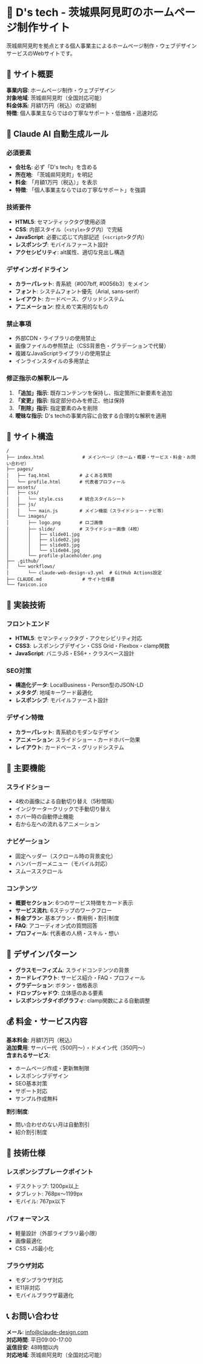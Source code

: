 # 🏢 D's tech - 茨城県阿見町のホームページ制作サイト

茨城県阿見町を拠点とする個人事業主によるホームページ制作・ウェブデザインサービスのWebサイトです。

## 🎯 サイト概要

**事業内容**: ホームページ制作・ウェブデザイン  
**対象地域**: 茨城県阿見町（全国対応可能）  
**料金体系**: 月額1万円（税込）の定額制  
**特徴**: 個人事業主ならではの丁寧なサポート・低価格・迅速対応

## 🤖 Claude AI 自動生成ルール

### 必須要素
- **会社名**: 必ず「D's tech」を含める
- **所在地**: 「茨城県阿見町」を明記
- **料金**: 「月額1万円（税込）」を表示
- **特徴**: 「個人事業主ならではの丁寧なサポート」を強調

### 技術要件
- **HTML5**: セマンティックタグ使用必須
- **CSS**: 内部スタイル（`<style>`タグ内）で完結
- **JavaScript**: 必要に応じて内部記述（`<script>`タグ内）
- **レスポンシブ**: モバイルファースト設計
- **アクセシビリティ**: alt属性、適切な見出し構造

### デザインガイドライン
- **カラーパレット**: 青系統（#007bff, #0056b3）をメイン
- **フォント**: システムフォント優先（Arial, sans-serif）
- **レイアウト**: カードベース、グリッドシステム
- **アニメーション**: 控えめで実用的なもの

### 禁止事項
- 外部CDN・ライブラリの使用禁止
- 画像ファイルの参照禁止（CSS背景色・グラデーションで代替）
- 複雑なJavaScriptライブラリの使用禁止
- インラインスタイルの多用禁止

### 修正指示の解釈ルール
1. **「追加」指示**: 既存コンテンツを保持し、指定箇所に新要素を追加
2. **「変更」指示**: 指定部分のみを修正、他は保持
3. **「削除」指示**: 指定要素のみを削除
4. **曖昧な指示**: D's techの事業内容に合致する合理的な解釈を適用

## 📂 サイト構造

```
/
├── index.html              # メインページ（ホーム・概要・サービス・料金・お問い合わせ）
├── pages/
│   ├── faq.html           # よくある質問
│   └── profile.html       # 代表者プロフィール
├── assets/
│   ├── css/
│   │   └── style.css      # 統合スタイルシート
│   ├── js/
│   │   └── main.js        # メイン機能（スライドショー・ナビ等）
│   └── images/
│       ├── logo.png       # ロゴ画像
│       ├── slide/         # スライドショー画像（4枚）
│       │   ├── slide01.jpg
│       │   ├── slide02.jpg
│       │   ├── slide03.jpg
│       │   └── slide04.jpg
│       └── profile-placeholder.png
├── .github/
│   └── workflows/
│       └── claude-web-design-v3.yml  # GitHub Actions設定
├── CLAUDE.md               # サイト仕様書
└── favicon.ico
```

## 🎨 実装技術

### フロントエンド
- **HTML5**: セマンティックタグ・アクセシビリティ対応
- **CSS3**: レスポンシブデザイン・CSS Grid・Flexbox・clamp関数
- **JavaScript**: バニラJS・ES6+・クラスベース設計

### SEO対策
- **構造化データ**: LocalBusiness・Person型のJSON-LD
- **メタタグ**: 地域キーワード最適化
- **レスポンシブ**: モバイルファースト設計

### デザイン特徴
- **カラーパレット**: 青系統のモダンなデザイン
- **アニメーション**: スライドショー・カードホバー効果
- **レイアウト**: カードベース・グリッドシステム

## 📱 主要機能

### スライドショー
- 4枚の画像による自動切り替え（5秒間隔）
- インジケータークリックで手動切り替え
- ホバー時の自動停止機能
- 右から左への流れるアニメーション

### ナビゲーション
- 固定ヘッダー（スクロール時の背景変化）
- ハンバーガーメニュー（モバイル対応）
- スムーススクロール

### コンテンツ
- **概要セクション**: 6つのサービス特徴をカード表示
- **サービス流れ**: 6ステップのワークフロー
- **料金プラン**: 基本プラン・費用例・割引制度
- **FAQ**: アコーディオン式の質問回答
- **プロフィール**: 代表者の人柄・スキル・想い

## 🎪 デザインパターン

- **グラスモーフィズム**: スライドコンテンツの背景
- **カードレイアウト**: サービス紹介・FAQ・プロフィール
- **グラデーション**: ボタン・価格表示
- **ドロップシャドウ**: 立体感のある要素
- **レスポンシブタイポグラフィ**: clamp関数による自動調整

## 💰 料金・サービス内容

**基本料金**: 月額1万円（税込）  
**追加費用**: サーバー代（500円〜）・ドメイン代（350円〜）  
**含まれるサービス**:
- ホームページ作成・更新無制限
- レスポンシブデザイン
- SEO基本対策
- サポート対応
- サンプル作成無料

**割引制度**:
- 問い合わせのない月は自動割引
- 紹介割引制度

## 🔧 技術仕様

### レスポンシブブレークポイント
- デスクトップ: 1200px以上
- タブレット: 768px〜1199px
- モバイル: 767px以下

### パフォーマンス
- 軽量設計（外部ライブラリ最小限）
- 画像最適化
- CSS・JS最小化

### ブラウザ対応
- モダンブラウザ対応
- IE11非対応
- モバイルブラウザ最適化

## 📞 お問い合わせ

**メール**: info@claude-design.com  
**対応時間**: 平日09:00-17:00  
**返信目安**: 48時間以内  
**対応地域**: 茨城県阿見町（全国対応可能）